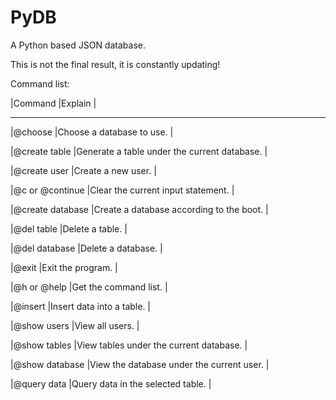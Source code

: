 # PyDB
A Python based JSON database.

This is not the final result, it is constantly updating!

Command list:

|Command             |Explain                                         |

-----------------------------------------------------------------------

|@choose             |Choose a database to use.                       |

|@create table       |Generate a table under the current database.    |

|@create user        |Create a new user.                              |

|@c or @continue     |Clear the current input statement.              |

|@create database    |Create a database according to the boot.        |

|@del table          |Delete a table.                                 |

|@del database       |Delete a database.                              |

|@exit               |Exit the program.                               |

|@h or @help         |Get the command list.                           |

|@insert             |Insert data into a table.                       |

|@show users         |View all users.                                 |

|@show tables        |View tables under the current database.         |

|@show database      |View the database under the current user.       |

|@query data         |Query data in the selected table.               |
